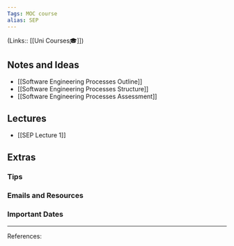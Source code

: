 ```yaml
---
Tags: MOC course
alias: SEP
---
```

(Links:: [[Uni Courses🎓]])
## Notes and Ideas
- [[Software Engineering Processes Outline]]
- [[Software Engineering Processes Structure]]
- [[Software Engineering Processes Assessment]]
## Lectures
- [[SEP Lecture 1]]
## Extras
### Tips
### Emails and Resources
### Important Dates
___
References:
